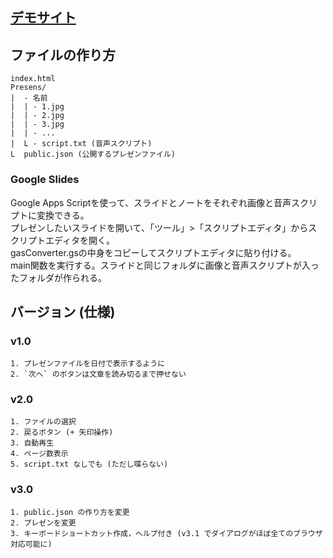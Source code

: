 ## [デモサイト](https://wswsans.github.io/presen/)

## ファイルの作り方
	index.html
	Presens/
	|  - 名前
	|  | - 1.jpg
	|  | - 2.jpg
	|  | - 3.jpg
	|  | - ...
	|  L - script.txt (音声スクリプト)
	L  public.json (公開するプレゼンファイル)

### Google Slides
Google Apps Scriptを使って、スライドとノートをそれぞれ画像と音声スクリプトに変換できる。  
プレゼンしたいスライドを開いて、「ツール」>「スクリプトエディタ」からスクリプトエディタを開く。  
gasConverter.gsの中身をコピーしてスクリプトエディタに貼り付ける。  
main関数を実行する。スライドと同じフォルダに画像と音声スクリプトが入ったフォルダが作られる。  

## バージョン (仕様)
### v1.0
	1. プレゼンファイルを日付で表示するように
	2. `次へ` のボタンは文章を読み切るまで押せない
### v2.0
	1. ファイルの選択
	2. 戻るボタン (+ 矢印操作)
	3. 自動再生
	4. ページ数表示
	5. script.txt なしでも (ただし喋らない)
### v3.0
	1. public.json の作り方を変更
	2. プレゼンを変更
	3. キーボードショートカット作成，ヘルプ付き (v3.1 でダイアログがほぼ全てのブラウザ対応可能に)

